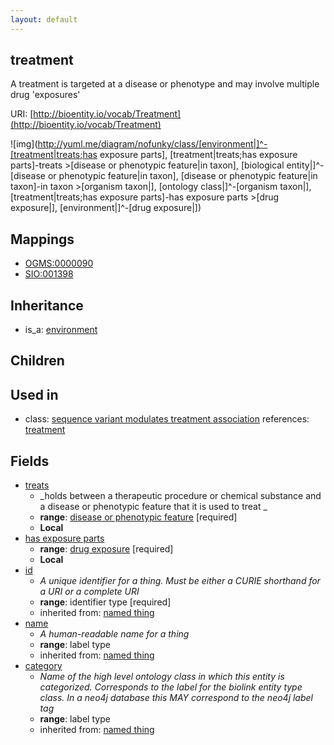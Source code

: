 ```yaml
---
layout: default
---
```


## treatment


A treatment is targeted at a disease or phenotype and may involve multiple drug 'exposures'

URI: [http://bioentity.io/vocab/Treatment](http://bioentity.io/vocab/Treatment)


![img](http://yuml.me/diagram/nofunky/class/[environment|]^-[treatment|treats;has exposure parts], [treatment|treats;has exposure parts]-treats >[disease or phenotypic feature|in taxon], [biological entity|]^-[disease or phenotypic feature|in taxon], [disease or phenotypic feature|in taxon]-in taxon >[organism taxon|], [ontology class|]^-[organism taxon|], [treatment|treats;has exposure parts]-has exposure parts >[drug exposure|], [environment|]^-[drug exposure|])
## Mappings

 * [OGMS:0000090](http://purl.obolibrary.org/obo/OGMS_0000090)
 * [SIO:001398](http://semanticscience.org/resource/SIO_001398)

## Inheritance

 *  is_a: [environment](Environment.html)

## Children


## Used in

 *  class: [sequence variant modulates treatment association](SequenceVariantModulatesTreatmentAssociation.html) references: [treatment](Treatment.html)

## Fields

 * [treats](treats.html)
    * _holds between a therapeutic procedure or chemical substance and a disease or phenotypic feature that it is used to treat _
    * __range__: [disease or phenotypic feature](DiseaseOrPhenotypicFeature.html) [required]
    * __Local__
 * [has exposure parts](has_exposure_parts.html)
    * __range__: [drug exposure](DrugExposure.html) [required]
    * __Local__
 * [id](id.html)
    * _A unique identifier for a thing. Must be either a CURIE shorthand for a URI or a complete URI_
    * __range__: identifier type [required]
    * inherited from: [named thing](NamedThing.html)
 * [name](name.html)
    * _A human-readable name for a thing_
    * __range__: label type
    * inherited from: [named thing](NamedThing.html)
 * [category](category.html)
    * _Name of the high level ontology class in which this entity is categorized. Corresponds to the label for the biolink entity type class. In a neo4j database this MAY correspond to the neo4j label tag_
    * __range__: label type
    * inherited from: [named thing](NamedThing.html)
